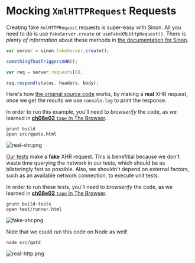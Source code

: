 # Mocking `XmlHTTPRequest` Requests

Creating fake `XmlHTTPRequest` requests is super-easy with Sinon. All you need to do is use `fakeServer.create` or `useFakeXMLHttpRequest()`. There is _plenty of information_ about these methods in [the documentation for Sinon][3].

```js
var server = sinon.fakeServer.create();

somethingThatTriggersXHR();

var req = server.requests[0];

req.respond(status, headers, body);
```

Here's how [the original source code][4] works, by making a **real** XHR request, once we get the results we use `console.log` to print the response.

In order to run this example, you'll need to _browserify_ the code, as we learned in [**ch08e02** `tape` In The Browser][6].

```shell
grunt build
open src/quote.html
```

![real-xhr.png][1]

[Our tests][5] make a **fake** XHR request. This is benefitial because we don't waste time querying the network in our tests, which should be as blisteringly fast as possible. Also, we shouldn't depend on external factors, such as an available network connection, to execute unit tests.

In order to run these tests, you'll need to _browserify_ the code, as we learned in [**ch08e02** `tape` In The Browser][6].

```shell
grunt build-tests
open test/runner.html
```

![fake-xhr.png][2]

Note that we could run this code on Node as well!

```shell
node src/qotd
```

![real-http.png][7]

[1]: https://raw.github.com/buildfirst/buildfirst/master/images/real-xhr.png "A real XHR request"
[2]: https://raw.github.com/buildfirst/buildfirst/master/images/fake-xhr.png "A fake XHR request in our tests"
[3]: http://sinonjs.org/docs/#server "Fake XHR and server"
[4]: https://github.com/buildfirst/buildfirst/blob/master/ch08/06_fake-xhr-requests/src/qotd.js
[5]: https://github.com/buildfirst/buildfirst/blob/master/ch08/06_fake-xhr-requests/test/qotd.js
[6]: https://github.com/buildfirst/buildfirst/tree/master/ch08/02_tape-in-the-browser
[7]: https://raw.github.com/buildfirst/buildfirst/master/images/real-http.png
